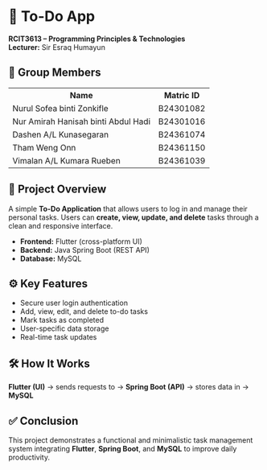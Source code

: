   <h1>📝 To-Do App</h1>
  <p><strong>RCIT3613 – Programming Principles & Technologies</strong><br>
  <strong>Lecturer:</strong> Sir Esraq Humayun</p>

  <h2>👥 Group Members</h2>
  <table>
    <tr><th>Name</th><th>Matric ID</th></tr>
    <tr><td>Nurul Sofea binti Zonkifle</td><td>B24301082</td></tr>
    <tr><td>Nur Amirah Hanisah binti Abdul Hadi</td><td>B24301016</td></tr>
    <tr><td>Dashen A/L Kunasegaran</td><td>B24361074</td></tr>
    <tr><td>Tham Weng Onn</td><td>B24361150</td></tr>
    <tr><td>Vimalan A/L Kumara Rueben</td><td>B24361039</td></tr>
  </table>

  <h2>📘 Project Overview</h2>
  <p>
    A simple <strong>To-Do Application</strong> that allows users to log in and manage their personal tasks.
    Users can <strong>create, view, update, and delete</strong> tasks through a clean and responsive interface.
  </p>
  <ul>
    <li><strong>Frontend:</strong> Flutter (cross-platform UI)</li>
    <li><strong>Backend:</strong> Java Spring Boot (REST API)</li>
    <li><strong>Database:</strong> MySQL</li>
  </ul>

  <h2>⚙️ Key Features</h2>
  <ul>
    <li>Secure user login authentication</li>
    <li>Add, view, edit, and delete to-do tasks</li>
    <li>Mark tasks as completed</li>
    <li>User-specific data storage</li>
    <li>Real-time task updates</li>
  </ul>

  <h2>🛠️ How It Works</h2>
  <p><strong>Flutter (UI)</strong> → sends requests to → <strong>Spring Boot (API)</strong> → stores data in → <strong>MySQL</strong></p>

  <h2>✅ Conclusion</h2>
  <p>
    This project demonstrates a functional and minimalistic task management system integrating
    <strong>Flutter</strong>, <strong>Spring Boot</strong>, and <strong>MySQL</strong> to improve daily productivity.
  </p>
